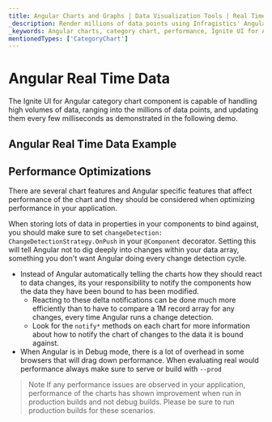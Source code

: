 ```yaml
---
title: Angular Charts and Graphs | Data Visualization Tools | Real Time Data | Infragistics
_description: Render millions of data points using Infragistics' Angular charts control at super fast speed. Check out the Ignite UI for Angular graph's high performance!
_keywords: Angular charts, category chart, performance, Ignite UI for Angular, Infragistics, data binding
mentionedTypes: ['CategoryChart']
---
```


# Angular Real Time Data

The Ignite UI for Angular category chart component is capable of handling high volumes of data, ranging into the millions of data points, and updating them every few milliseconds as demonstrated in the following demo.

## Angular Real Time Data Example

<code-view style="height: 500px;"
           data-demos-base-url="{environment:dvDemosBaseUrl}"
           iframe-src="{environment:dvDemosBaseUrl}/charts/category-chart-high-frequency"
           alt="Angular Real Time Data Example"
           github-src="charts/category-chart/high-frequency">
</code-view>

<div class="divider--half"></div>

## Performance Optimizations

There are several chart features and Angular specific features that affect performance of the chart and they should be considered when optimizing performance in your application.

When storing lots of data in properties in your components to bind against, you should make sure to set `changeDetection: ChangeDetectionStrategy.OnPush` in your `@Component` decorator. Setting this will tell Angular not to dig deeply into changes within your data array, something you don't want Angular doing every change detection cycle.

-   Instead of Angular automatically telling the charts how they should react to data changes, its your responsibility to notify the components how the data they have been bound to has been modified.
    -   Reacting to these delta notifications can be done much more efficiently than to have to compare a 1M record array for any changes, every time Angular runs a change detection.
    -   Look for the `notify*` methods on each chart for more information about how to notify the chart of changes to the data it is bound against.
-   When Angular is in Debug mode, there is a lot of overhead in some browsers that will drag down performance. When evaluating real would performance always make sure to serve or build with `--prod`

> Note If any performance issues are observed in your application, performance of the charts has shown improvement when run in production builds and not debug builds. Please be sure to run production builds for these scenarios.
